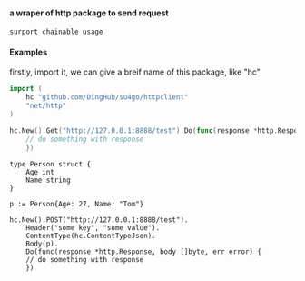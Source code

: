 #### a wraper of http package to send request<br>
 `surport chainable usage`<br>

#### Examples
firstly, import it, we can give a breif name of this package, like "hc"

```go
import (
	hc "github.com/DingHub/su4go/httpclient"
	"net/http"
)
```

```go
hc.New().Get("http://127.0.0.1:8888/test").Do(func(response *http.Response, body []byte, err error) {
	// do something with response
	})
```
```
type Person struct {
    Age int
    Name string
}

p := Person{Age: 27, Name: "Tom"}

hc.New().POST("http://127.0.0.1:8888/test").
	Header("some key", "some value").
	ContentType(hc.ContentTypeJson).
	Body(p).
	Do(func(response *http.Response, body []byte, err error) {
	// do something with response
	})
```
